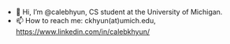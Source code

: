 - 👋 Hi, I’m @calebhyun, CS student at the University of Michigan.
- 📫 How to reach me: ckhyun(at)umich.edu, https://www.linkedin.com/in/calebkhyun/

<!---
calebhyun/calebhyun is a ✨ special ✨ repository because its `README.md` (this file) appears on your GitHub profile.
You can click the Preview link to take a look at your changes.
--->
